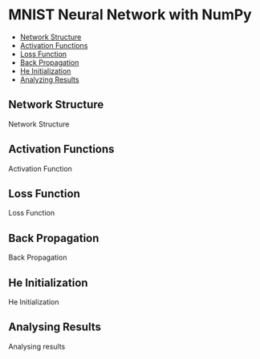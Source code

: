 # MNIST Neural Network with NumPy

- [Network Structure](#network-structure)
- [Activation Functions](#activation-functions)
- [Loss Function](#loss-function)
- [Back Propagation](#back-propagation)
- [He Initialization](#he-initialization)
- [Analyzing Results](#analyzing-results)

## Network Structure

Network Structure

## Activation Functions

Activation Function

## Loss Function

Loss Function

## Back Propagation

Back Propagation

## He Initialization

He Initialization

## Analysing Results

Analysing results
